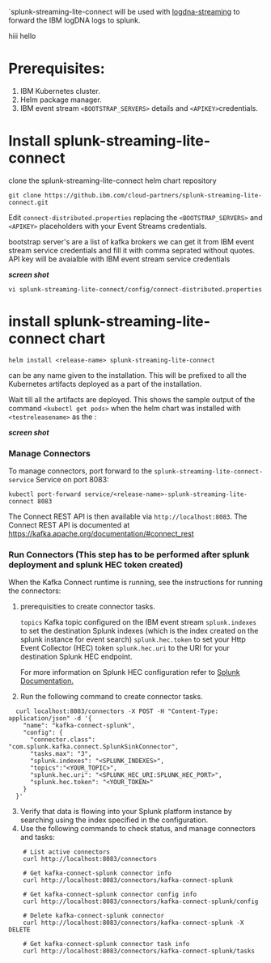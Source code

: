 `splunk-streaming-lite-connect will be used with [logdna-streaming](https://github.ibm.com/cloud-partners/logdna-streaming) to forward the IBM logDNA logs to splunk.

hiii
hello


# Prerequisites:
1. IBM Kubernetes cluster.
2. Helm package manager.
3. IBM event stream `<BOOTSTRAP_SERVERS>` details and `<APIKEY>`credentials.

# Install splunk-streaming-lite-connect 

clone the splunk-streaming-lite-connect helm chart repository

```shell
git clone https://github.ibm.com/cloud-partners/splunk-streaming-lite-connect.git
```

Edit `connect-distributed.properties` replacing the `<BOOTSTRAP_SERVERS>` and `<APIKEY>` placeholders with your Event Streams credentials.

bootstrap server's are a list of kafka brokers we can get it from IBM event stream service credentials and fill it with comma seprated without quotes.
API key will be avaialble with IBM event stream service credentials

***screen shot*** 

```shell
vi splunk-streaming-lite-connect/config/connect-distributed.properties
```

# install splunk-streaming-lite-connect chart

```shell
helm install <release-name> splunk-streaming-lite-connect
```

<release-name> can be any name given to the installation. This will be prefixed to all the Kubernetes artifacts deployed as a part of the installation.

Wait till all the artifacts are deployed. This shows the sample output of the command `<kubectl get pods>` when the helm chart was installed with `<testreleasename>` as the <release-name>:

***screen shot*** 

### Manage Connectors

To manage connectors, port forward to the `splunk-streaming-lite-connect-service` Service on port 8083:

```shell
kubectl port-forward service/<release-name>-splunk-streaming-lite-connect 8083
```

The Connect REST API is then available via `http://localhost:8083`.
The Connect REST API is documented at https://kafka.apache.org/documentation/#connect_rest

### Run Connectors (This step has to be performed after splunk deployment and splunk HEC token created)

When the Kafka Connect runtime is running, see the instructions for running the connectors:

1. prerequisities to create connector tasks.

    `topics`  Kafka topic configured on the IBM event stream
    `splunk.indexes` to set the destination Splunk indexes (which is the index created on the splunk instance for event search)
    `splunk.hec.token` to set your Http Event Collector (HEC) token 
    `splunk.hec.uri` to the URI for your destination Splunk HEC endpoint.
    
    For more information on Splunk HEC configuration refer to [Splunk Documentation.](http://docs.splunk.com/Documentation/SplunkCloud/latest/Data/UsetheHTTPEventCollector)


2. Run the following command to create connector tasks. 


```
  curl localhost:8083/connectors -X POST -H "Content-Type: application/json" -d '{
    "name": "kafka-connect-splunk",
    "config": {
      "connector.class": "com.splunk.kafka.connect.SplunkSinkConnector",
      "tasks.max": "3",
      "splunk.indexes": "<SPLUNK_INDEXES>",
      "topics":"<YOUR_TOPIC>",
      "splunk.hec.uri": "<SPLUNK_HEC_URI:SPLUNK_HEC_PORT>",
      "splunk.hec.token": "<YOUR_TOKEN>"
    }
  }'
```

3. Verify that data is flowing into your Splunk platform instance by searching using the index specified in the configuration.
4. Use the following commands to check status, and manage connectors and tasks:

```
    # List active connectors
    curl http://localhost:8083/connectors

    # Get kafka-connect-splunk connector info
    curl http://localhost:8083/connectors/kafka-connect-splunk

    # Get kafka-connect-splunk connector config info
    curl http://localhost:8083/connectors/kafka-connect-splunk/config

    # Delete kafka-connect-splunk connector
    curl http://localhost:8083/connectors/kafka-connect-splunk -X DELETE

    # Get kafka-connect-splunk connector task info
    curl http://localhost:8083/connectors/kafka-connect-splunk/tasks
```

